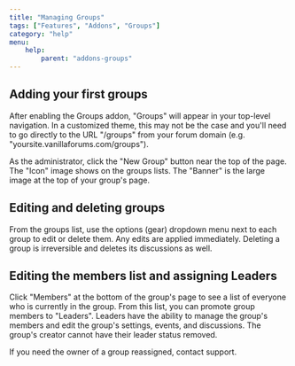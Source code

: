 ```yaml
---
title: "Managing Groups"
tags: ["Features", "Addons", "Groups"]
category: "help"
menu:
    help:
        parent: "addons-groups"
---
```


## Adding your first groups

After enabling the Groups addon, "Groups" will appear in your top-level navigation. In a customized theme, this may not be the case and you'll need to go directly to the URL "/groups" from your forum domain (e.g. "yoursite.vanillaforums.com/groups").

As the administrator, click the "New Group" button near the top of the page. The "Icon" image shows on the groups lists. The "Banner" is the large image at the top of your group's page.

## Editing and deleting groups

From the groups list, use the options (gear) dropdown menu next to each group to edit or delete them. Any edits are applied immediately. Deleting a group is irreversible and deletes its discussions as well.

## Editing the members list and assigning Leaders

Click "Members" at the bottom of the group's page to see a list of everyone who is currently in the group. From this list, you can promote group members to "Leaders". Leaders have the ability to manage the group's members and edit the group's settings, events, and discussions. The group's creator cannot have their leader status removed.

If you need the owner of a group reassigned, contact support.
